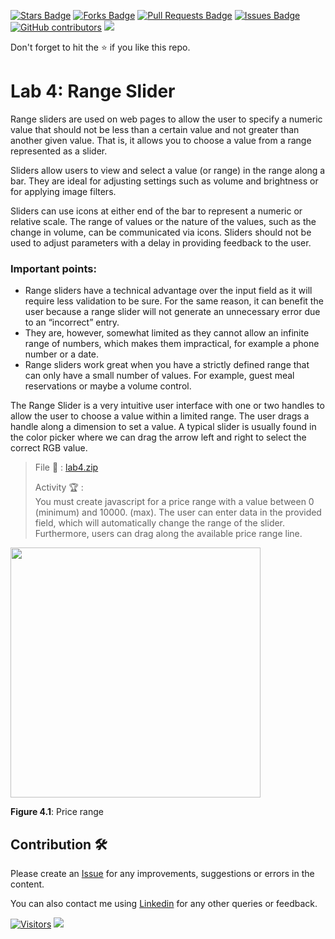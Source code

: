 <a href="https://github.com/drshahizan/learn-php/stargazers"><img src="https://img.shields.io/github/stars/drshahizan/learn-php" alt="Stars Badge"/></a>
<a href="https://github.com/drshahizan/learn-php/network/members"><img src="https://img.shields.io/github/forks/drshahizan/learn-php" alt="Forks Badge"/></a>
<a href="https://github.com/drshahizan/learn-php/pulls"><img src="https://img.shields.io/github/issues-pr/drshahizan/learn-php" alt="Pull Requests Badge"/></a>
<a href="https://github.com/drshahizan/learn-php/issues"><img src="https://img.shields.io/github/issues/drshahizan/learn-php" alt="Issues Badge"/></a>
<a href="https://github.com/drshahizan/learn-php/graphs/contributors"><img alt="GitHub contributors" src="https://img.shields.io/github/contributors/drshahizan/learn-php?color=2b9348"></a>
![](https://visitor-badge.glitch.me/badge?page_id=drshahizan/learn-php)

Don't forget to hit the :star: if you like this repo.

# Lab 4: Range Slider

Range sliders are used on web pages to allow the user to specify a numeric value that should not be less than a certain value and not greater than another given value. That is, it allows you to choose a value from a range represented as a slider.

Sliders allow users to view and select a value (or range) in the range along a bar. They are ideal for adjusting settings such as volume and brightness or for applying image filters.

Sliders can use icons at either end of the bar to represent a numeric or relative scale. The range of values or the nature of the values, such as the change in volume, can be communicated via icons. Sliders should not be used to adjust parameters with a delay in providing feedback to the user.

### Important points:
- Range sliders have a technical advantage over the input field as it will require less validation to be sure. For the same reason, it can benefit the user because a range slider will not generate an unnecessary error due to an “incorrect” entry.
- They are, however, somewhat limited as they cannot allow an infinite range of numbers, which makes them impractical, for example a phone number or a date.
- Range sliders work great when you have a strictly defined range that can only have a small number of values. For example, guest meal reservations or maybe a volume control.

The Range Slider is a very intuitive user interface with one or two handles to allow the user to choose a value within a limited range. The user drags a handle along a dimension to set a value. A typical slider is usually found in the color picker where we can drag the arrow left and right to select the correct RGB value.

> File 📁 : [lab4.zip](./download/lab4.zip?raw=true)
> 
> Activity 🏆 :<br>
> You must create javascript for a price range with a value between 0 (minimum) and 10000. (max). The user can enter data in the provided field, which will automatically change the range of the slider. Furthermore, users can drag along the available price range line.
> 

<img src="./download/l4int-a.png" width="400" />

**Figure 4.1**: Price range


## Contribution 🛠️
Please create an [Issue](https://github.com/drshahizan/learn-php/issues) for any improvements, suggestions or errors in the content.

You can also contact me using [Linkedin](https://www.linkedin.com/in/drshahizan/) for any other queries or feedback.

[![Visitors](https://api.visitorbadge.io/api/visitors?path=https%3A%2F%2Fgithub.com%2Fdrshahizan&labelColor=%23697689&countColor=%23555555&style=plastic)](https://visitorbadge.io/status?path=https%3A%2F%2Fgithub.com%2Fdrshahizan)
![](https://hit.yhype.me/github/profile?user_id=81284918)

